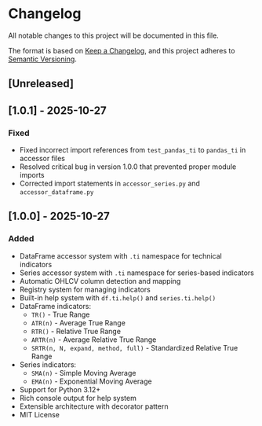 # Changelog

All notable changes to this project will be documented in this file.

The format is based on [Keep a Changelog](https://keepachangelog.com/en/1.0.0/),
and this project adheres to [Semantic Versioning](https://semver.org/spec/v2.0.0.html).

## [Unreleased]

## [1.0.1] - 2025-10-27

### Fixed
- Fixed incorrect import references from `test_pandas_ti` to `pandas_ti` in accessor files
- Resolved critical bug in version 1.0.0 that prevented proper module imports
- Corrected import statements in `accessor_series.py` and `accessor_dataframe.py`

## [1.0.0] - 2025-10-27

### Added
- DataFrame accessor system with `.ti` namespace for technical indicators
- Series accessor system with `.ti` namespace for series-based indicators
- Automatic OHLCV column detection and mapping
- Registry system for managing indicators
- Built-in help system with `df.ti.help()` and `series.ti.help()`
- DataFrame indicators:
  - `TR()` - True Range
  - `ATR(n)` - Average True Range
  - `RTR()` - Relative True Range
  - `ARTR(n)` - Average Relative True Range
  - `SRTR(n, N, expand, method, full)` - Standardized Relative True Range
- Series indicators:
  - `SMA(n)` - Simple Moving Average
  - `EMA(n)` - Exponential Moving Average
- Support for Python 3.12+
- Rich console output for help system
- Extensible architecture with decorator pattern
- MIT License
